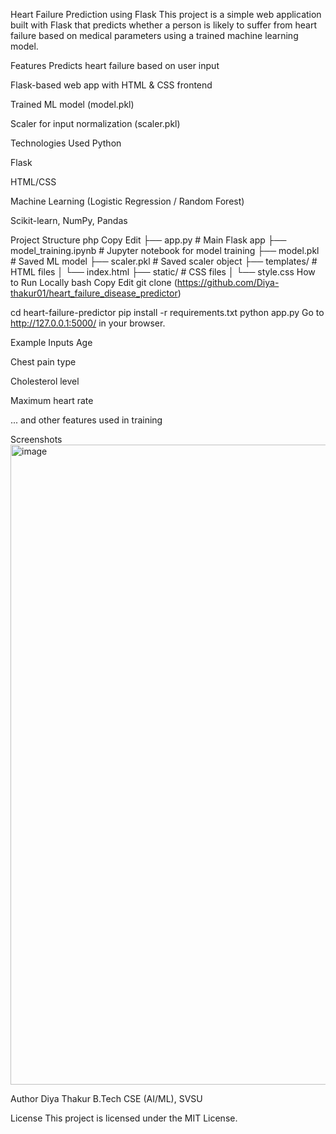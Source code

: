Heart Failure Prediction using Flask
This project is a simple web application built with Flask that predicts whether a person is likely to suffer from heart failure based on medical parameters using a trained machine learning model.

 Features
Predicts heart failure based on user input

Flask-based web app with HTML & CSS frontend

Trained ML model (model.pkl)

Scaler for input normalization (scaler.pkl)

 Technologies Used
Python

Flask

HTML/CSS

Machine Learning (Logistic Regression / Random Forest)

Scikit-learn, NumPy, Pandas

 Project Structure
php
Copy
Edit
├── app.py                 # Main Flask app
├── model_training.ipynb   # Jupyter notebook for model training
├── model.pkl              # Saved ML model
├── scaler.pkl             # Saved scaler object
├── templates/             # HTML files
│   └── index.html
├── static/                # CSS files
│   └── style.css
 How to Run Locally
bash
Copy
Edit
git clone (https://github.com/Diya-thakur01/heart_failure_disease_predictor)
 
cd heart-failure-predictor
pip install -r requirements.txt
python app.py
Go to http://127.0.0.1:5000/ in your browser.

 Example Inputs
Age

Chest pain type

Cholesterol level

Maximum heart rate

... and other features used in training

 Screenshots
<img width="1888" height="1024" alt="image" src="https://github.com/user-attachments/assets/4587c0ba-a5f0-4102-aae0-2bb863aca7d4" />


 Author
Diya Thakur
B.Tech CSE (AI/ML), SVSU

 License
This project is licensed under the MIT License.
